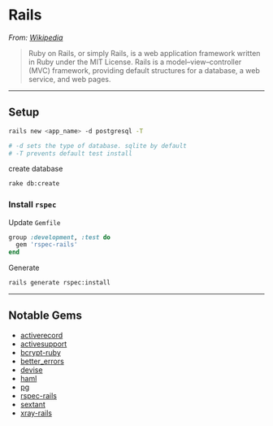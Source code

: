 # Rails

*From: [Wikipedia](https://en.wikipedia.org/wiki/Ruby_on_Rails)*

> Ruby on Rails, or simply Rails, is a web application framework written in Ruby under the MIT License. Rails is a model–view–controller (MVC) framework, providing default structures for a database, a web service, and web pages.

---

## Setup

```bash
rails new <app_name> -d postgresql -T

# -d sets the type of database. sqlite by default
# -T prevents default test install
```

create database

```bash
rake db:create
```

### Install `rspec`

Update `Gemfile`

```rb
group :development, :test do
  gem 'rspec-rails'
end
```

Generate

```sh
rails generate rspec:install
```

---

## Notable Gems

-   [activerecord]()
-   [activesupport]()
-   [bcrypt-ruby]()
-   [better_errors](https://github.com/charliesome/better_errors)
-   [devise](https://github.com/plataformatec/devise)
-   [haml]()
-   [pg]()
-   [rspec-rails]()
-   [sextant](https://github.com/schneems/sextant)
-   [xray-rails](https://github.com/brentd/xray-rails)
